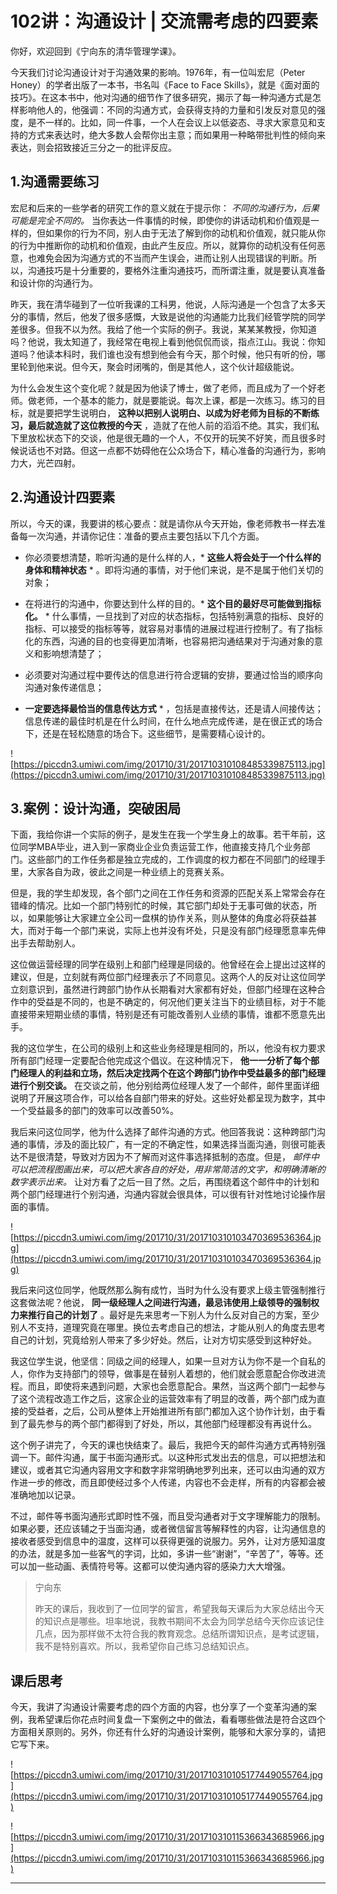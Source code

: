 # 102讲：沟通设计 | 交流需考虑的四要素

你好，欢迎回到《宁向东的清华管理学课》。

今天我们讨论沟通设计对于沟通效果的影响。1976年，有一位叫宏尼（Peter Honey）的学者出版了一本书，书名叫《Face to Face Skills》，就是《面对面的技巧》。在这本书中，他对沟通的细节作了很多研究，揭示了每一种沟通方式是怎样影响他人的，他强调：不同的沟通方式，会获得支持的力量和引发反对意见的强度，是不一样的。比如，同一件事，一个人在会议上以低姿态、寻求大家意见和支持的方式来表达时，绝大多数人会帮你出主意；而如果用一种略带批判性的倾向来表达，则会招致接近三分之一的批评反应。

## 1.沟通需要练习

宏尼和后来的一些学者的研究工作的意义就在于提示你： *不同的沟通行为，后果可能是完全不同的。* 当你表达一件事情的时候，即使你的讲话动机和价值观是一样的，但如果你的行为不同，别人由于无法了解到你的动机和价值观，就只能从你的行为中推断你的动机和价值观，由此产生反应。所以，就算你的动机没有任何恶意，也难免会因为沟通方式的不当而产生误会，进而让别人出现错误的判断。所以，沟通技巧是十分重要的，要格外注重沟通技巧，而所谓注重，就是要认真准备和设计你的沟通行为。

昨天，我在清华碰到了一位听我课的工科男，他说，人际沟通是一个包含了太多天分的事情，然后，他发了很多感慨，大致是说他的沟通能力比我们经管学院的同学差很多。但我不以为然。我给了他一个实际的例子。我说，某某某教授，你知道吗？他说，我太知道了，我经常在电视上看到他侃侃而谈，指点江山。我说：你知道吗？他读本科时，我们谁也没有想到他会有今天，那个时候，他只有听的份，哪里轮到他来说。但今天，聚会时闭嘴的，倒是其他人，这个伙计超级能说。

为什么会发生这个变化呢？就是因为他读了博士，做了老师，而且成为了一个好老师。做老师，一个基本的能力，就是要能说。每次上课，都是一次练习。练习的目标，就是要把学生说明白， **这种以把别人说明白、以成为好老师为目标的不断练习，最后就造就了这位教授的今天** ，造就了在他人前的滔滔不绝。其实，我们私下里放松状态下的交谈，他是很无趣的一个人，不仅开的玩笑不好笑，而且很多时候说话也不对路。但这一点都不妨碍他在公众场合下，精心准备的沟通行为，影响力大，光芒四射。

## 2.沟通设计四要素

所以，今天的课，我要讲的核心要点：就是请你从今天开始，像老师教书一样去准备每一次沟通，并请你记住：准备的要点主要包括以下几个方面。

* 你必须要想清楚，聆听沟通的是什么样的人，* **这些人将会处于一个什么样的身体和精神状态** * 。即将沟通的事情，对于他们来说，是不是属于他们关切的对象；

* 在将进行的沟通中，你要达到什么样的目的。* **这个目的最好尽可能做到指标化。** * 什么事情，一旦找到了对应的状态指标，包括特别满意的指标、良好的指标、可以接受的指标等等，就容易对事情的进展过程进行控制了。有了指标化的东西，沟通的目的也变得更加清晰，也容易把沟通结果对于沟通对象的意义和影响想清楚了；

* 必须要对沟通过程中要传达的信息进行符合逻辑的安排，要通过恰当的顺序向沟通对象传递信息；

* **一定要选择最恰当的信息传达方式** * ，包括是直接传达，还是请人间接传达；信息传递的最佳时机是在什么时间，在什么地点完成传递，是在很正式的场合下，还是在轻松随意的场合下。这些细节，是需要精心设计的。

![https://piccdn3.umiwi.com/img/201710/31/201710310108485339875113.jpg](https://piccdn3.umiwi.com/img/201710/31/201710310108485339875113.jpg)

## 3.案例：设计沟通，突破困局

下面，我给你讲一个实际的例子，是发生在我一个学生身上的故事。若干年前，这位同学MBA毕业，进入到一家商业企业负责运营工作，他直接支持几个业务部门。这些部门的工作任务都是独立完成的，工作调度的权力都在不同部门的经理手里，大家各自为政，彼此之间是一种业绩上的竞赛关系。

但是，我的学生却发现，各个部门之间在工作任务和资源的匹配关系上常常会存在错峰的情况。比如一个部门特别忙的时候，其它部门却处于无事可做的状态，所以，如果能够让大家建立全公司一盘棋的协作关系，则从整体的角度必将获益甚大，而对于每一个部门来说，实际上也并没有坏处，只是没有部门经理愿意率先伸出手去帮助别人。

这位做运营经理的同学在级别上和部门经理是同级的。他曾经在会上提出过这样的建议，但是，立刻就有两位部门经理表示了不同意见。这两个人的反对让这位同学立刻意识到，虽然进行跨部门协作从长期看对大家都有好处，但部门经理在这种合作中的受益是不同的，也是不确定的，何况他们更关注当下的业绩目标，对于不能直接带来短期业绩的事情，特别是还有可能改善别人业绩的事情，谁都不愿意先出手。

我的这位学生，在公司的级别上和这些业务经理是相同的，所以，他没有权力要求所有部门经理一定要配合他完成这个倡议。在这种情况下， **他一一分析了每个部门经理人的利益和立场，然后决定找两个在这个跨部门协作中受益最多的部门经理进行个别交谈。** 在交谈之前，他分别给两位经理人发了一个邮件，邮件里面详细说明了开展这项合作，可以给各自部门带来的好处。这些好处都呈现为数字，其中一个受益最多的部门的效率可以改善50%。

我后来问这位同学，他为什么选择了邮件沟通的方式。他回答我说：这种跨部门沟通的事情，涉及的面比较广，有一定的不确定性，如果选择当面沟通，则很可能表达不是很清楚，导致对方因为不了解而对这件事选择抵制的态度。但是， *邮件中可以把流程图画出来，可以把大家各自的好处，用非常简洁的文字，和明确清晰的数字表示出来。* 让对方看了之后一目了然。之后，再围绕着这个邮件中的计划和两个部门经理进行个别沟通，沟通内容就会很具体，可以很有针对性地讨论操作层面的事情。

![https://piccdn3.umiwi.com/img/201710/31/201710310103470369536364.jpg](https://piccdn3.umiwi.com/img/201710/31/201710310103470369536364.jpg)

我后来问这位同学，他既然那么胸有成竹，当时为什么没有要求上级主管强制推行这套做法呢？他说， **同一级经理人之间进行沟通，最忌讳使用上级领导的强制权力来推行自己的计划了** 。最好是先来思考一下别人为什么反对自己的方案，至少别人不支持，道理究竟在哪里。换位去考虑自己的想法，才能从别人的角度去思考自己的计划，究竟给别人带来了多少好处。然后，让对方切实感受到这种好处。

我这位学生说，他坚信：同级之间的经理人，如果一旦对方认为你不是一个自私的人，你作为支持部门的领导，做事是在替别人着想的，他们就会愿意配合你改进流程。而且，即使将来遇到问题，大家也会愿意配合。果然，当这两个部门一起参与了这个流程改造工作之后，这家企业的运营效率有了明显的改善，两个部门成为直接的受益者，之后，公司从整体上开始推进所有部门都加入这个协作计划，由于看到了最先参与的两个部门都得到了好处，所以，其他部门经理都没有再说什么。

这个例子讲完了，今天的课也快结束了。最后，我把今天的邮件沟通方式再特别强调一下。邮件沟通，属于书面沟通形式。以这种形式发出去的信息，可以把想法和建议，或者其它沟通内容用文字和数字非常明确地罗列出来，还可以由沟通的双方作进一步的修改，而且即使经过多个人传递，内容也不会走样，所有的内容都会被准确地加以记录。

不过，邮件等书面沟通形式即时性不强，而且受沟通者对于文字理解能力的限制。如果必要，还应该辅之于当面沟通，或者微信留言等解释性的内容，让沟通信息的接收者感受到信息中的温度，这样可以获得更强的说服力。另外，让对方感知温度的办法，就是多加一些客气的字词，比如，多讲一些“谢谢”，“辛苦了”，等等。还可以加一些动画、表情符号等。这都可以使沟通内容的感染力大大增强。

> 宁向东
> 
> 昨天的课后，我收到了一位同学的留言，希望我每天课后为大家总结出今天的知识点是哪些。坦率地说，我教书期间不太会为同学总结今天你应该记住几点，因为那样做不太符合我的教育观念。总结所谓知识点，是考试逻辑，我不是特别喜欢。所以，我希望你自己练习总结知识点。

## 课后思考

今天，我讲了沟通设计需要考虑的四个方面的内容，也分享了一个变革沟通的案例，我希望课后你花点时间复盘一下案例之中的做法，看看哪些做法是符合这四个方面相关原则的。另外，你还有什么好的沟通设计案例，能够和大家分享的，请把它写下来。

![https://piccdn3.umiwi.com/img/201710/31/201710310105177449055764.jpg](https://piccdn3.umiwi.com/img/201710/31/201710310105177449055764.jpg)

![https://piccdn3.umiwi.com/img/201710/31/201710310115366343685966.jpg](https://piccdn3.umiwi.com/img/201710/31/201710310115366343685966.jpg)

---
